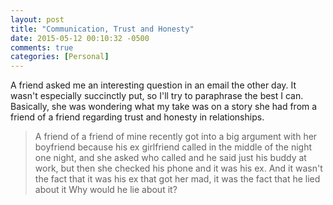 ```yaml
---
layout: post
title: "Communication, Trust and Honesty"
date: 2015-05-12 00:10:32 -0500
comments: true
categories: [Personal]
---
```


A friend asked me an interesting question in an email the other
day. It wasn't especially succinctly put, so I'll try to paraphrase
the best I can. Basically, she was wondering what my take was on a
story she had from a friend of a friend regarding trust and honesty in
relationships.

> A friend of a friend of mine recently got into a big argument with
> her boyfriend because his ex girlfriend called in the middle of the
> night one night, and she asked who called and he said just his buddy
> at work, but then she checked his phone and it was his ex.  And it
> wasn't the fact that it was his ex that got her mad, it was the fact
> that he lied about it Why would he lie about it?

<!--more-->
